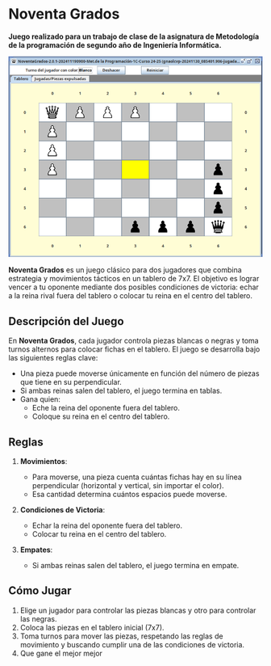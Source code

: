 # Noventa Grados
**Juego realizado para un trabajo de clase de la asignatura de Metodología de la programación de segundo año de Ingeniería Informática.**

![Pantalla de Inicio](https://github.com/lmr1405/juego-noventa-grados2.0/blob/main/images/inicio.png?raw=true)



**Noventa Grados** es un juego clásico para dos jugadores que combina estrategia y movimientos tácticos en un tablero de 7x7. El objetivo es lograr vencer a tu oponente mediante dos posibles condiciones de victoria: echar a la reina rival fuera del tablero o colocar tu reina en el centro del tablero.

## Descripción del Juego

En **Noventa Grados**, cada jugador controla piezas blancas o negras y toma turnos alternos para colocar fichas en el tablero. El juego se desarrolla bajo las siguientes reglas clave:

- Una pieza puede moverse únicamente en función del número de piezas que tiene en su perpendicular.
- Si ambas reinas salen del tablero, el juego termina en tablas.
- Gana quien:
  - Eche la reina del oponente fuera del tablero.
  - Coloque su reina en el centro del tablero.

## Reglas

1. **Movimientos**:
   - Para moverse, una pieza cuenta cuántas fichas hay en su línea perpendicular (horizontal y vertical, sin importar el color).
   - Esa cantidad determina cuántos espacios puede moverse.

2. **Condiciones de Victoria**:
   - Echar la reina del oponente fuera del tablero.
   - Colocar tu reina en el centro del tablero.

3. **Empates**:
   - Si ambas reinas salen del tablero, el juego termina en empate.

## Cómo Jugar

1. Elige un jugador para controlar las piezas blancas y otro para controlar las negras.
2. Coloca las piezas en el tablero inicial (7x7).
3. Toma turnos para mover las piezas, respetando las reglas de movimiento y buscando cumplir una de las condiciones de victoria.
4. Que gane el mejor mejor
